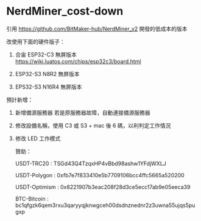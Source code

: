 # NerdMiner_cost-down

引用 https://github.com/BitMaker-hub/NerdMiner_v2   開發的低成本的版本

改使用下面的硬件版子：
1. 合宙 ESP32-C3 無屏版本
   https://wiki.luatos.com/chips/esp32c3/board.html
   
3. ESP32-S3 N8R2 無屏版本
 
5. EPS32-S3 N16R4 無屏版本



預計新增：
1. 新增備源服務器 若是原服務器故障，自動連接備源服務器
2. 修改設備名稱，使用  C3 或 S3 + mac 後 6 碼，以利判定工作情況
3. 修改 LED 工作模式




   贊助：

   
   
   USDT-TRC20         :  TSGd43Q4TzqxHP4vBbd98ashw1YFdjWXLJ
   
   USDT-Polygon     :  0xfb7e7f833410e5b7709106bcc4ffc5665a520200
   
   USDT-Optimism :  0x8221907b3eac208f28d3ce5ecc17ab9e05eeca39

   BTC-Bitcoin          :  bc1qfgzk6qem3rxu3qaryyqjknwgceh00dsdnznednr2z3uwna55ujqs5pugxp
   
   
